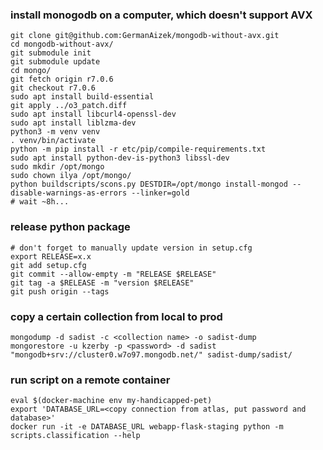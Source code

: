 ### install monogodb on a computer, which doesn't support AVX
```shell
git clone git@github.com:GermanAizek/mongodb-without-avx.git
cd mongodb-without-avx/
git submodule init
git submodule update
cd mongo/
git fetch origin r7.0.6
git checkout r7.0.6
sudo apt install build-essential
git apply ../o3_patch.diff
sudo apt install libcurl4-openssl-dev
sudo apt install liblzma-dev
python3 -m venv venv
. venv/bin/activate
python -m pip install -r etc/pip/compile-requirements.txt
sudo apt install python-dev-is-python3 libssl-dev
sudo mkdir /opt/mongo
sudo chown ilya /opt/mongo/
python buildscripts/scons.py DESTDIR=/opt/mongo install-mongod --disable-warnings-as-errors --linker=gold
# wait ~8h...
```

### release python package
```shell
# don't forget to manually update version in setup.cfg
export RELEASE=x.x
git add setup.cfg
git commit --allow-empty -m "RELEASE $RELEASE"
git tag -a $RELEASE -m "version $RELEASE"
git push origin --tags
```

### copy a certain collection from local to prod
```shell
mongodump -d sadist -c <collection name> -o sadist-dump
mongorestore -u kzerby -p <password> -d sadist "mongodb+srv://cluster0.w7o97.mongodb.net/" sadist-dump/sadist/
```

### run script on a remote container
```shell
eval $(docker-machine env my-handicapped-pet)
export 'DATABASE_URL=<copy connection from atlas, put password and database>'
docker run -it -e DATABASE_URL webapp-flask-staging python -m scripts.classification --help
```